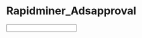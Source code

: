 # Rapidminer_Adsapproval
<?xml version="1.0" encoding="UTF-8"?><process version="10.3.001">
  <context>
    <input/>
    <output/>
    <macros/>
  </context>
  <operator activated="true" class="process" compatibility="10.3.001" expanded="true" name="Process">
    <parameter key="logverbosity" value="init"/>
    <parameter key="random_seed" value="2001"/>
    <parameter key="send_mail" value="never"/>
    <parameter key="notification_email" value=""/>
    <parameter key="process_duration_for_mail" value="30"/>
    <parameter key="encoding" value="SYSTEM"/>
    <process expanded="true">
      <operator activated="true" class="retrieve" compatibility="10.3.001" expanded="true" height="68" name="Retrieve AdsApproval" width="90" x="45" y="136">
        <parameter key="repository_entry" value="//Local Repository/AdsApproval"/>
      </operator>
      <operator activated="true" class="subprocess" compatibility="10.3.001" expanded="true" height="103" name="Subprocess" width="90" x="179" y="391">
        <process expanded="true">
          <operator activated="true" class="blending:set_role" compatibility="10.3.001" expanded="true" height="82" name="Set Role" width="90" x="112" y="34">
            <list key="set_roles">
              <parameter key="approved" value="label"/>
            </list>
          </operator>
          <operator activated="true" class="nominal_to_numerical" compatibility="10.3.001" expanded="true" height="103" name="Nominal to Numerical" width="90" x="246" y="34">
            <parameter key="return_preprocessing_model" value="false"/>
            <parameter key="attribute_filter_type" value="subset"/>
            <parameter key="attribute" value=""/>
            <parameter key="attributes" value="age|campaign_id|Day of the week|gender"/>
            <parameter key="use_except_expression" value="false"/>
            <parameter key="value_type" value="nominal"/>
            <parameter key="use_value_type_exception" value="false"/>
            <parameter key="except_value_type" value="file_path"/>
            <parameter key="block_type" value="single_value"/>
            <parameter key="use_block_type_exception" value="false"/>
            <parameter key="except_block_type" value="single_value"/>
            <parameter key="invert_selection" value="false"/>
            <parameter key="include_special_attributes" value="false"/>
            <parameter key="coding_type" value="dummy coding"/>
            <parameter key="use_comparison_groups" value="false"/>
            <list key="comparison_groups"/>
            <parameter key="unexpected_value_handling" value="all 0 and warning"/>
            <parameter key="use_underscore_in_name" value="false"/>
          </operator>
          <operator activated="true" class="blending:select_attributes" compatibility="10.3.001" expanded="true" height="82" name="Select Attributes" width="90" x="380" y="34">
            <parameter key="type" value="exclude attributes"/>
            <parameter key="attribute_filter_type" value="a subset"/>
            <parameter key="select_attribute" value=""/>
            <parameter key="select_subset" value="ad_id␞age = 45-49␞campaign_id = 1178␞Day of the week = Wednesday␞gender = F␞reporting_start"/>
            <parameter key="also_apply_to_special_attributes_(id,_label..)" value="false"/>
          </operator>
          <operator activated="true" class="filter_examples" compatibility="10.3.001" expanded="true" height="103" name="Filter Examples" width="90" x="514" y="34">
            <parameter key="parameter_expression" value=""/>
            <parameter key="condition_class" value="custom_filters"/>
            <parameter key="invert_filter" value="false"/>
            <list key="filters_list">
              <parameter key="filters_entry_key" value="approved.is_not_missing."/>
            </list>
            <parameter key="filters_logic_and" value="true"/>
            <parameter key="filters_check_metadata" value="true"/>
          </operator>
          <connect from_port="in 1" to_op="Set Role" to_port="example set input"/>
          <connect from_op="Set Role" from_port="example set output" to_op="Nominal to Numerical" to_port="example set input"/>
          <connect from_op="Nominal to Numerical" from_port="example set output" to_op="Select Attributes" to_port="example set input"/>
          <connect from_op="Select Attributes" from_port="example set output" to_op="Filter Examples" to_port="example set input"/>
          <connect from_op="Filter Examples" from_port="example set output" to_port="out 1"/>
          <connect from_op="Filter Examples" from_port="unmatched example set" to_port="out 2"/>
          <portSpacing port="source_in 1" spacing="0"/>
          <portSpacing port="source_in 2" spacing="0"/>
          <portSpacing port="sink_out 1" spacing="0"/>
          <portSpacing port="sink_out 2" spacing="0"/>
          <portSpacing port="sink_out 3" spacing="0"/>
        </process>
      </operator>
      <operator activated="true" class="blending:split_data" compatibility="10.3.001" expanded="true" height="103" name="Split Data" width="90" x="313" y="238">
        <enumeration key="partitions">
          <parameter key="ratio" value="0.8"/>
          <parameter key="ratio" value="0.2"/>
        </enumeration>
        <parameter key="sampling_type" value="automatic"/>
        <parameter key="use_local_random_seed" value="false"/>
        <parameter key="local_random_seed" value="1992"/>
      </operator>
      <operator activated="true" class="concurrency:optimize_parameters_grid" compatibility="10.3.001" expanded="true" height="166" name="Optimize Parameters (Grid)" width="90" x="447" y="34">
        <list key="parameters">
          <parameter key="Cross Validation.number_of_folds" value="[2.0;100.0;10;linear]"/>
          <parameter key="Cross Validation.sampling_type" value="linear sampling,shuffled sampling,stratified sampling,automatic"/>
        </list>
        <parameter key="error_handling" value="fail on error"/>
        <parameter key="log_performance" value="true"/>
        <parameter key="log_all_criteria" value="false"/>
        <parameter key="synchronize" value="false"/>
        <parameter key="enable_parallel_execution" value="true"/>
        <process expanded="true">
          <operator activated="true" class="concurrency:cross_validation" compatibility="10.3.001" expanded="true" height="145" name="Cross Validation" width="90" x="112" y="34">
            <parameter key="split_on_batch_attribute" value="false"/>
            <parameter key="leave_one_out" value="false"/>
            <parameter key="number_of_folds" value="10"/>
            <parameter key="sampling_type" value="automatic"/>
            <parameter key="use_local_random_seed" value="false"/>
            <parameter key="local_random_seed" value="1992"/>
            <parameter key="enable_parallel_execution" value="true"/>
            <process expanded="true">
              <operator activated="true" class="concurrency:parallel_decision_tree" compatibility="10.3.001" expanded="true" height="103" name="Decision Tree" width="90" x="112" y="34">
                <parameter key="criterion" value="gain_ratio"/>
                <parameter key="maximal_depth" value="10"/>
                <parameter key="apply_pruning" value="true"/>
                <parameter key="confidence" value="0.1"/>
                <parameter key="apply_prepruning" value="true"/>
                <parameter key="minimal_gain" value="0.01"/>
                <parameter key="minimal_leaf_size" value="2"/>
                <parameter key="minimal_size_for_split" value="4"/>
                <parameter key="number_of_prepruning_alternatives" value="3"/>
              </operator>
              <connect from_port="training set" to_op="Decision Tree" to_port="training set"/>
              <connect from_op="Decision Tree" from_port="model" to_port="model"/>
              <portSpacing port="source_training set" spacing="0"/>
              <portSpacing port="sink_model" spacing="0"/>
              <portSpacing port="sink_through 1" spacing="0"/>
            </process>
            <process expanded="true">
              <operator activated="true" class="apply_model" compatibility="10.3.001" expanded="true" height="82" name="Apply Model" width="90" x="45" y="34">
                <list key="application_parameters"/>
              </operator>
              <operator activated="true" class="performance_binominal_classification" compatibility="10.3.001" expanded="true" height="82" name="Performance" width="90" x="179" y="34">
                <parameter key="manually_set_positive_class" value="false"/>
                <parameter key="main_criterion" value="first"/>
                <parameter key="accuracy" value="true"/>
                <parameter key="classification_error" value="false"/>
                <parameter key="kappa" value="false"/>
                <parameter key="AUC (optimistic)" value="false"/>
                <parameter key="AUC" value="false"/>
                <parameter key="AUC (pessimistic)" value="false"/>
                <parameter key="precision" value="false"/>
                <parameter key="recall" value="false"/>
                <parameter key="lift" value="false"/>
                <parameter key="fallout" value="false"/>
                <parameter key="f_measure" value="false"/>
                <parameter key="false_positive" value="false"/>
                <parameter key="false_negative" value="false"/>
                <parameter key="true_positive" value="false"/>
                <parameter key="true_negative" value="false"/>
                <parameter key="sensitivity" value="false"/>
                <parameter key="specificity" value="false"/>
                <parameter key="youden" value="false"/>
                <parameter key="positive_predictive_value" value="false"/>
                <parameter key="negative_predictive_value" value="false"/>
                <parameter key="psep" value="false"/>
                <parameter key="skip_undefined_labels" value="true"/>
                <parameter key="use_example_weights" value="true"/>
              </operator>
              <connect from_port="model" to_op="Apply Model" to_port="model"/>
              <connect from_port="test set" to_op="Apply Model" to_port="unlabelled data"/>
              <connect from_op="Apply Model" from_port="labelled data" to_op="Performance" to_port="labelled data"/>
              <connect from_op="Performance" from_port="performance" to_port="performance 1"/>
              <connect from_op="Performance" from_port="example set" to_port="test set results"/>
              <portSpacing port="source_model" spacing="0"/>
              <portSpacing port="source_test set" spacing="0"/>
              <portSpacing port="source_through 1" spacing="0"/>
              <portSpacing port="sink_test set results" spacing="0"/>
              <portSpacing port="sink_performance 1" spacing="0"/>
              <portSpacing port="sink_performance 2" spacing="0"/>
            </process>
          </operator>
          <connect from_port="input 1" to_op="Cross Validation" to_port="example set"/>
          <connect from_op="Cross Validation" from_port="model" to_port="model"/>
          <connect from_op="Cross Validation" from_port="example set" to_port="output 1"/>
          <connect from_op="Cross Validation" from_port="test result set" to_port="output 2"/>
          <connect from_op="Cross Validation" from_port="performance 1" to_port="performance"/>
          <portSpacing port="source_input 1" spacing="0"/>
          <portSpacing port="source_input 2" spacing="0"/>
          <portSpacing port="sink_performance" spacing="0"/>
          <portSpacing port="sink_model" spacing="0"/>
          <portSpacing port="sink_output 1" spacing="0"/>
          <portSpacing port="sink_output 2" spacing="0"/>
          <portSpacing port="sink_output 3" spacing="0"/>
        </process>
      </operator>
      <operator activated="true" class="apply_model" compatibility="10.3.001" expanded="true" height="82" name="Apply Model (2)" width="90" x="581" y="238">
        <list key="application_parameters"/>
      </operator>
      <operator activated="true" class="apply_model" compatibility="10.3.001" expanded="true" height="82" name="Apply Model (3)" width="90" x="782" y="391">
        <list key="application_parameters"/>
      </operator>
      <operator activated="true" class="performance_binominal_classification" compatibility="10.3.001" expanded="true" height="82" name="Performance (2)" width="90" x="782" y="238">
        <parameter key="manually_set_positive_class" value="false"/>
        <parameter key="main_criterion" value="first"/>
        <parameter key="accuracy" value="true"/>
        <parameter key="classification_error" value="false"/>
        <parameter key="kappa" value="false"/>
        <parameter key="AUC (optimistic)" value="false"/>
        <parameter key="AUC" value="false"/>
        <parameter key="AUC (pessimistic)" value="false"/>
        <parameter key="precision" value="false"/>
        <parameter key="recall" value="false"/>
        <parameter key="lift" value="false"/>
        <parameter key="fallout" value="false"/>
        <parameter key="f_measure" value="false"/>
        <parameter key="false_positive" value="false"/>
        <parameter key="false_negative" value="false"/>
        <parameter key="true_positive" value="false"/>
        <parameter key="true_negative" value="false"/>
        <parameter key="sensitivity" value="false"/>
        <parameter key="specificity" value="false"/>
        <parameter key="youden" value="false"/>
        <parameter key="positive_predictive_value" value="false"/>
        <parameter key="negative_predictive_value" value="false"/>
        <parameter key="psep" value="false"/>
        <parameter key="skip_undefined_labels" value="true"/>
        <parameter key="use_example_weights" value="true"/>
      </operator>
      <connect from_op="Retrieve AdsApproval" from_port="output" to_op="Subprocess" to_port="in 1"/>
      <connect from_op="Subprocess" from_port="out 1" to_op="Split Data" to_port="example set"/>
      <connect from_op="Subprocess" from_port="out 2" to_op="Apply Model (3)" to_port="unlabelled data"/>
      <connect from_op="Split Data" from_port="partition 1" to_op="Optimize Parameters (Grid)" to_port="input 1"/>
      <connect from_op="Split Data" from_port="partition 2" to_op="Apply Model (2)" to_port="unlabelled data"/>
      <connect from_op="Optimize Parameters (Grid)" from_port="performance" to_port="result 1"/>
      <connect from_op="Optimize Parameters (Grid)" from_port="model" to_op="Apply Model (2)" to_port="model"/>
      <connect from_op="Apply Model (2)" from_port="labelled data" to_op="Performance (2)" to_port="labelled data"/>
      <connect from_op="Apply Model (2)" from_port="model" to_op="Apply Model (3)" to_port="model"/>
      <connect from_op="Apply Model (3)" from_port="labelled data" to_port="result 3"/>
      <connect from_op="Apply Model (3)" from_port="model" to_port="result 4"/>
      <connect from_op="Performance (2)" from_port="performance" to_port="result 2"/>
      <portSpacing port="source_input 1" spacing="0"/>
      <portSpacing port="sink_result 1" spacing="0"/>
      <portSpacing port="sink_result 2" spacing="0"/>
      <portSpacing port="sink_result 3" spacing="0"/>
      <portSpacing port="sink_result 4" spacing="0"/>
      <portSpacing port="sink_result 5" spacing="0"/>
    </process>
  </operator>
</process>
